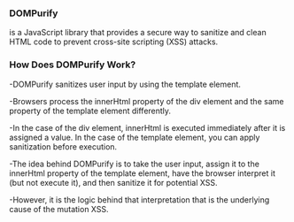 
### DOMPurify

is a JavaScript library that provides a secure way to sanitize and clean HTML code to prevent cross-site scripting (XSS) attacks.

### How Does DOMPurify Work?

-DOMPurify sanitizes user input by using the template element.

-Browsers process the innerHtml property of the div element and the same property of the template element differently.

-In the case of the div element, innerHtml is executed immediately after it is assigned a value. In the case of the template element, you can apply sanitization before execution.

-The idea behind DOMPurify is to take the user input, assign it to the innerHtml property of the template element, have the browser interpret it (but not execute it), and then sanitize it for potential XSS.

-However, it is the logic behind that interpretation that is the underlying cause of the mutation XSS.



